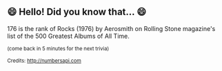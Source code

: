 ## :smile: Hello! Did you know that... :smile:
176 is the rank of Rocks (1976) by Aerosmith on Rolling Stone magazine's list of the 500 Greatest Albums of All Time.

<sup>(come back in 5 minutes for the next trivia)</sup>


<sup>Credits: http://numbersapi.com</sup>
